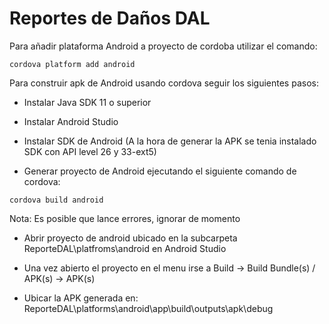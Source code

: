 # Reportes de Daños DAL

Para añadir plataforma Android a proyecto de cordoba utilizar el comando:

```
cordova platform add android
```

Para construir apk de Android usando cordova seguir los siguientes pasos:

* Instalar Java SDK 11 o superior

* Instalar Android Studio

* Instalar SDK de Android (A la hora de generar la APK se tenia instalado SDK con API level 26 y 33-ext5)

* Generar proyecto de Android ejecutando el siguiente comando de cordova:

```
cordova build android
```

Nota: Es posible que lance errores, ignorar de momento

* Abrir proyecto de android ubicado en la subcarpeta ReporteDAL\platfroms\android en Android Studio

* Una vez abierto el proyecto en el menu irse a Build -> Build Bundle(s) / APK(s) -> APK(s)

* Ubicar la APK generada en: ReporteDAL\platforms\android\app\build\outputs\apk\debug
